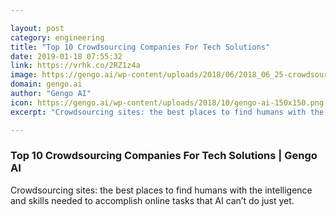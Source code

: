 ```yaml
---

layout: post
category: engineering
title: "Top 10 Crowdsourcing Companies For Tech Solutions"
date: 2019-01-18 07:55:32
link: https://vrhk.co/2RZ1z4a
image: https://gengo.ai/wp-content/uploads/2018/06/2018_06_25-crowdsourcing-companies.png
domain: gengo.ai
author: "Gengo AI"
icon: https://gengo.ai/wp-content/uploads/2018/10/gengo-ai-150x150.png
excerpt: "Crowdsourcing sites: the best places to find humans with the intelligence and skills needed to accomplish online tasks that AI can’t do just yet."

---
```


### Top 10 Crowdsourcing Companies For Tech Solutions | Gengo AI

Crowdsourcing sites: the best places to find humans with the intelligence and skills needed to accomplish online tasks that AI can’t do just yet.